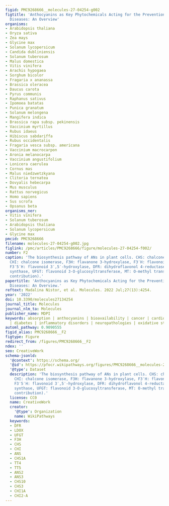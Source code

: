 ```yaml
---
figid: PMC9268666__molecules-27-04254-g002
figtitle: 'Anthocyanins as Key Phytochemicals Acting for the Prevention of Metabolic
  Diseases: An Overview'
organisms:
- Arabidopsis thaliana
- Oryza sativa
- Zea mays
- Glycine max
- Solanum lycopersicum
- Candida dubliniensis
- Solanum tuberosum
- Malus domestica
- Vitis vinifera
- Arachis hypogaea
- Sorghum bicolor
- Fragaria x ananassa
- Brassica oleracea
- Daucus carota
- Pyrus communis
- Raphanus sativus
- Ipomoea batatas
- Punica granatum
- Solanum melongena
- Mangifera indica
- Brassica rapa subsp. pekinensis
- Vaccinium myrtillus
- Rubus idaeus
- Hibiscus sabdariffa
- Rubus occidentalis
- Fragaria vesca subsp. americana
- Vaccinium macrocarpon
- Aronia melanocarpa
- Vaccinium angustifolium
- Lonicera caerulea
- Cornus mas
- Malus niedzwetzkyana
- Clitoria ternatea
- Dovyalis hebecarpa
- Mus musculus
- Rattus norvegicus
- Homo sapiens
- Sus scrofa
- Opsanus beta
organisms_ner:
- Vitis vinifera
- Solanum tuberosum
- Arabidopsis thaliana
- Solanum lycopersicum
- Glycine max
pmcid: PMC9268666
filename: molecules-27-04254-g002.jpg
figlink: /pmc/articles/PMC9268666/figure/molecules-27-04254-f002/
number: F2
caption: 'The biosynthesis pathway of ANs in plant cells. CHS: chalcone synthase,
  CHI: chalcone isomerase, F3H: flavanone 3-hydroxylase, F3′H: flavonoid 3′-hydroxylase,
  F3′5′H: flavonoid 3′,5′-hydroxylase, DFR: dihydroflavonol 4-reductase, ANS: anthocyanidin
  synthase, UFGT: flavonoid 3-O-glucosyltransferase, MT: O-methyl transferase (original
  contribution).'
papertitle: 'Anthocyanins as Key Phytochemicals Acting for the Prevention of Metabolic
  Diseases: An Overview.'
reftext: Madalina Nistor, et al. Molecules. 2022 Jul;27(13):4254.
year: '2022'
doi: 10.3390/molecules27134254
journal_title: Molecules
journal_nlm_ta: Molecules
publisher_name: MDPI
keywords: absorption | anthocyanins | bioavailability | cancer | cardiovascular diseases
  | diabetes | inflammatory disorders | neuropathologies | oxidative stress
automl_pathway: 0.9090555
figid_alias: PMC9268666__F2
figtype: Figure
redirect_from: /figures/PMC9268666__F2
ndex: ''
seo: CreativeWork
schema-jsonld:
  '@context': https://schema.org/
  '@id': https://pfocr.wikipathways.org/figures/PMC9268666__molecules-27-04254-g002.html
  '@type': Dataset
  description: 'The biosynthesis pathway of ANs in plant cells. CHS: chalcone synthase,
    CHI: chalcone isomerase, F3H: flavanone 3-hydroxylase, F3′H: flavonoid 3′-hydroxylase,
    F3′5′H: flavonoid 3′,5′-hydroxylase, DFR: dihydroflavonol 4-reductase, ANS: anthocyanidin
    synthase, UFGT: flavonoid 3-O-glucosyltransferase, MT: O-methyl transferase (original
    contribution).'
  license: CC0
  name: CreativeWork
  creator:
    '@type': Organization
    name: WikiPathways
  keywords:
  - DFR
  - LDOX
  - UFGT
  - F3H
  - CHS
  - CHI
  - ANS
  - CHS1A
  - TT4
  - TT5
  - ANS2
  - ANS3
  - CHS10
  - CHS3
  - CHI1A
  - CHI2-A
---
```


